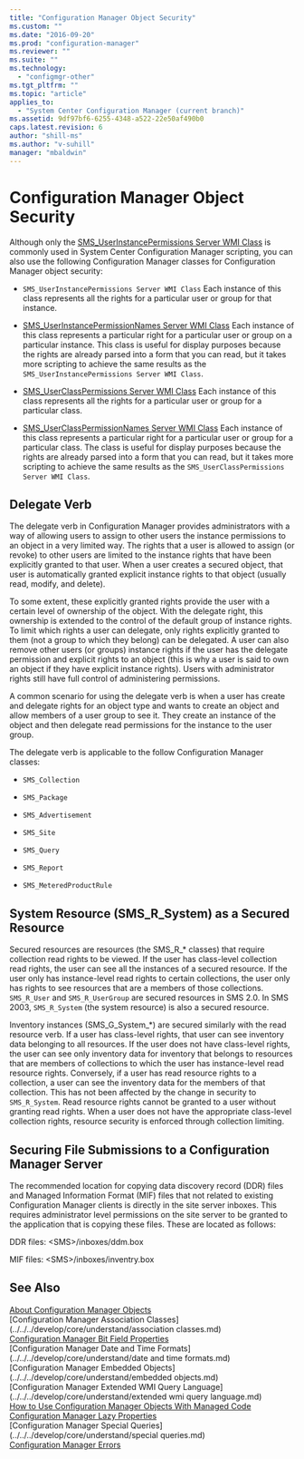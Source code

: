 ```yaml
---
title: "Configuration Manager Object Security"
ms.custom: ""
ms.date: "2016-09-20"
ms.prod: "configuration-manager"
ms.reviewer: ""
ms.suite: ""
ms.technology: 
  - "configmgr-other"
ms.tgt_pltfrm: ""
ms.topic: "article"
applies_to: 
  - "System Center Configuration Manager (current branch)"
ms.assetid: 9df97bf6-6255-4348-a522-22e50af490b0
caps.latest.revision: 6
author: "shill-ms"
ms.author: "v-suhill"
manager: "mbaldwin"
---
```

# Configuration Manager Object Security
Although only the [SMS_UserInstancePermissions Server WMI Class](../../../develop/reference/misc/sms_userinstancepermissions-server-wmi-class.md) is commonly used in System Center Configuration Manager scripting, you can also use the following Configuration Manager classes for Configuration Manager object security:  
  
-   `SMS_UserInstancePermissions Server WMI Class` Each instance of this class represents all the rights for a particular user or group for that instance.  
  
-   [SMS_UserInstancePermissionNames Server WMI Class](../../../develop/reference/misc/sms_userinstancepermissionnames-server-wmi-class.md) Each instance of this class represents a particular right for a particular user or group on a particular instance. This class is useful for display purposes because the rights are already parsed into a form that you can read, but it takes more scripting to achieve the same results as the `SMS_UserInstancePermissions Server WMI Class`.  
  
-   [SMS_UserClassPermissions Server WMI Class](../../../develop/reference/misc/sms_userclasspermissions-server-wmi-class.md) Each instance of this class represents all the rights for a particular user or group for a particular class.  
  
-   [SMS_UserClassPermissionNames Server WMI Class](../../../develop/reference/misc/sms_userclasspermissionnames-server-wmi-class.md) Each instance of this class represents a particular right for a particular user or group for a particular class. The class is useful for display purposes because the rights are already parsed into a form that you can read, but it takes more scripting to achieve the same results as the `SMS_UserClassPermissions Server WMI Class`.  
  
## Delegate Verb  
 The delegate verb in Configuration Manager provides administrators with a way of allowing users to assign to other users the instance permissions to an object in a very limited way. The rights that a user is allowed to assign (or revoke) to other users are limited to the instance rights that have been explicitly granted to that user. When a user creates a secured object, that user is automatically granted explicit instance rights to that object (usually read, modify, and delete).  
  
 To some extent, these explicitly granted rights provide the user with a certain level of ownership of the object. With the delegate right, this ownership is extended to the control of the default group of instance rights. To limit which rights a user can delegate, only rights explicitly granted to them (not a group to which they belong) can be delegated. A user can also remove other users (or groups) instance rights if the user has the delegate permission and explicit rights to an object (this is why a user is said to own an object if they have explicit instance rights). Users with administrator rights still have full control of administering permissions.  
  
 A common scenario for using the delegate verb is when a user has create and delegate rights for an object type and wants to create an object and allow members of a user group to see it. They create an instance of the object and then delegate read permissions for the instance to the user group.  
  
 The delegate verb is applicable to the follow Configuration Manager classes:  
  
-   `SMS_Collection`  
  
-   `SMS_Package`  
  
-   `SMS_Advertisement`  
  
-   `SMS_Site`  
  
-   `SMS_Query`  
  
-   `SMS_Report`  
  
-   `SMS_MeteredProductRule`  
  
## System Resource (SMS_R_System) as a Secured Resource  
 Secured resources are resources (the SMS_R_* classes) that require collection read rights to be viewed. If the user has class-level collection read rights, the user can see all the instances of a secured resource. If the user only has instance-level read rights to certain collections, the user only has rights to see resources that are a members of those collections. `SMS_R_User` and `SMS_R_UserGroup` are secured resources in SMS 2.0. In SMS 2003, `SMS_R_System` (the system resource) is also a secured resource.  
  
 Inventory instances (SMS_G_System_*) are secured similarly with the read resource verb. If a user has class-level rights, that user can see inventory data belonging to all resources. If the user does not have class-level rights, the user can see only inventory data for inventory that belongs to resources that are members of collections to which the user has instance-level read resource rights. Conversely, if a user has read resource rights to a collection, a user can see the inventory data for the members of that collection. This has not been affected by the change in security to `SMS_R_System`. Read resource rights cannot be granted to a user without granting read rights. When a user does not have the appropriate class-level collection rights, resource security is enforced through collection limiting.  
  
## Securing File Submissions to a Configuration Manager Server  
 The recommended location for copying data discovery record (DDR) files and Managed Information Format (MIF) files that not related to existing Configuration Manager clients is directly in the site server inboxes. This requires administrator level permissions on the site server to be granted to the application that is  copying these files. These are located as follows:  
  
 DDR files: \<SMS>/inboxes/ddm.box  
  
 MIF files: \<SMS>/inboxes/inventry.box  
  
## See Also  
 [About Configuration Manager Objects](../../../develop/core/understand/about-configuration-manager-objects.md)   
 [Configuration Manager Association Classes](../../../develop/core/understand/association classes.md)   
 [Configuration Manager Bit Field Properties](../../../develop/core/understand/configuration-manager-bit-field-properties.md)   
 [Configuration Manager Date and Time Formats](../../../develop/core/understand/date and time formats.md)   
 [Configuration Manager Embedded Objects](../../../develop/core/understand/embedded objects.md)   
 [Configuration Manager Extended WMI Query Language](../../../develop/core/understand/extended wmi query language.md)   
 [How to Use Configuration Manager Objects With Managed Code](../../../develop/core/understand/how-to-use-configuration-manager-objects-with-managed-code.md)   
 [Configuration Manager Lazy Properties](../../../develop/core/understand/configuration-manager-lazy-properties.md)   
 [Configuration Manager Special Queries](../../../develop/core/understand/special queries.md)   
 [Configuration Manager Errors](../../../develop/core/understand/configuration-manager-errors.md)